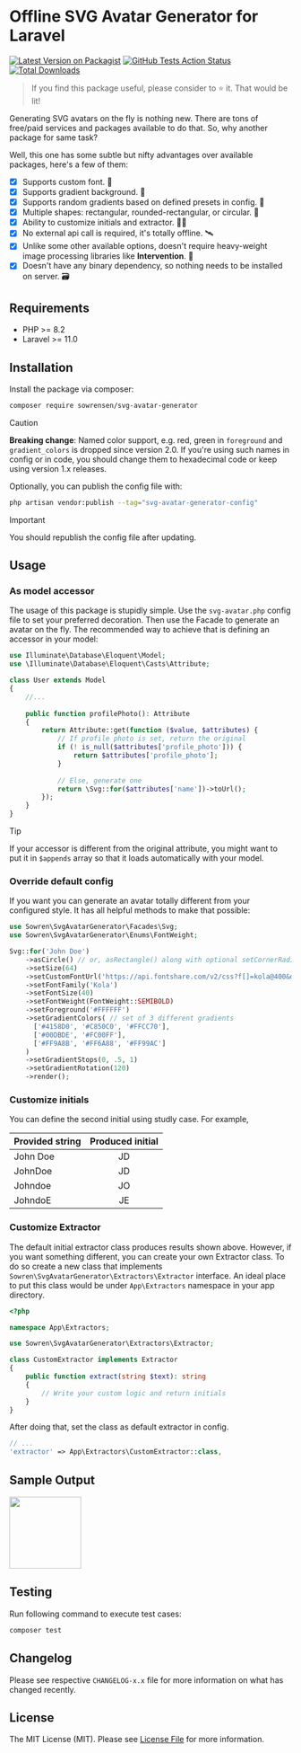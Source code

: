 # Offline SVG Avatar Generator for Laravel

[![Latest Version on Packagist](https://img.shields.io/packagist/v/sowrensen/svg-avatar-generator.svg)](https://packagist.org/packages/sowrensen/svg-avatar-generator)
[![GitHub Tests Action Status](https://img.shields.io/github/actions/workflow/status/sowrensen/svg-avatar-generator/run-tests.yml?branch=main&label=Tests)](https://github.com/sowrensen/svg-avatar-generator/actions?query=workflow%3ATests+branch%3Amain)
[![Total Downloads](https://img.shields.io/packagist/dt/sowrensen/svg-avatar-generator.svg)](https://packagist.org/packages/sowrensen/svg-avatar-generator)

> If you find this package useful, please consider to ⭐ it. That would be lit!

Generating SVG avatars on the fly is nothing new. There are tons of free/paid services and packages available to do that. So, why
another package for same task?

Well, this one has some subtle but nifty advantages over available packages, here's a few of them:

- [x] Supports custom font. 🧣
- [x] Supports gradient background. 🦜
- [x] Supports random gradients based on defined presets in config. 🦚
- [x] Multiple shapes: rectangular, rounded-rectangular, or circular. 💎
- [x] Ability to customize initials and extractor. ✍🏼
- [x] No external api call is required, it's totally offline. 🛰️
- [x] Unlike some other available options, doesn't require heavy-weight image processing libraries like **Intervention**.
  🧺
- [x] Doesn't have any binary dependency, so nothing needs to be installed on server. 🗃️

## Requirements

- PHP >= 8.2
- Laravel >= 11.0

## Installation

Install the package via composer:

```bash
composer require sowrensen/svg-avatar-generator
```

> [!CAUTION]
> **Breaking change**: Named color support, e.g. red, green in `foreground` and `gradient_colors` is dropped since version 2.0. 
> If you're using such names in config or in code, you should change them to hexadecimal code or keep using
> version 1.x releases.

Optionally, you can publish the config file with:

```bash
php artisan vendor:publish --tag="svg-avatar-generator-config"
```
> [!IMPORTANT]
> You should republish the config file after updating.

## Usage

### As model accessor

The usage of this package is stupidly simple. Use the `svg-avatar.php` config file to set your preferred decoration.
Then use the Facade to generate an avatar on the fly. The recommended way to achieve that is defining an accessor in
your model:

```php
use Illuminate\Database\Eloquent\Model;
use \Illuminate\Database\Eloquent\Casts\Attribute;

class User extends Model
{
    //...
    
    public function profilePhoto(): Attribute
    {
        return Attribute::get(function ($value, $attributes) {
            // If profile photo is set, return the original
            if (! is_null($attributes['profile_photo'])) {
                return $attributes['profile_photo'];
            }
            
            // Else, generate one
            return \Svg::for($attributes['name'])->toUrl();
        });
    }
}
```

> [!TIP] 
> If your accessor is different from the original attribute, you might want to put it in `$appends` array so
> that it loads automatically with your model.

### Override default config

If you want you can generate an avatar totally different from your configured style. It has all helpful methods to make
that possible:

```php
use Sowren\SvgAvatarGenerator\Facades\Svg;
use Sowren\SvgAvatarGenerator\Enums\FontWeight;

Svg::for('John Doe')
    ->asCircle() // or, asRectangle() along with optional setCornerRadius($radius) method
    ->setSize(64)
    ->setCustomFontUrl('https://api.fontshare.com/v2/css?f[]=kola@400&display=swap')
    ->setFontFamily('Kola')
    ->setFontSize(40)
    ->setFontWeight(FontWeight::SEMIBOLD)
    ->setForeground('#FFFFFF')
    ->setGradientColors( // set of 3 different gradients
      ['#4158D0', '#C850C0', '#FFCC70'], 
      ['#00DBDE', '#FC00FF'], 
      ['#FF9A8B', '#FF6A88', '#FF99AC']
    )
    ->setGradientStops(0, .5, 1)
    ->setGradientRotation(120)
    ->render();
```

### Customize initials

You can define the second initial using studly case. For example,

| Provided string | Produced initial |
|-----------------|:----------------:|
| John Doe        |        JD        |
| JohnDoe         |        JD        |
| Johndoe         |        JO        |
| JohndoE         |        JE        |

### Customize Extractor

The default initial extractor class produces results shown above. However, if you want something different, you can create your own Extractor class. To do so create a new class that implements `Sowren\SvgAvatarGenerator\Extractors\Extractor` interface. An ideal place to put this class would be under `App\Extractors` namespace in your app directory.

```php
<?php

namespace App\Extractors;

use Sowren\SvgAvatarGenerator\Extractors\Extractor;

class CustomExtractor implements Extractor
{
    public function extract(string $text): string
    {
        // Write your custom logic and return initials
    }
}
```

After doing that, set the class as default extractor in config.

```php
// ...
'extractor' => App\Extractors\CustomExtractor::class,
```

## Sample Output

<img src="https://user-images.githubusercontent.com/13097375/235597587-791dc36f-640a-47a2-8717-337edcfe3612.png" height="128"/>

## Testing

Run following command to execute test cases:

```bash
composer test
```

## Changelog

Please see respective `CHANGELOG-x.x` file for more information on what has changed recently.

## License

The MIT License (MIT). Please see [License File](LICENSE.md) for more information.
